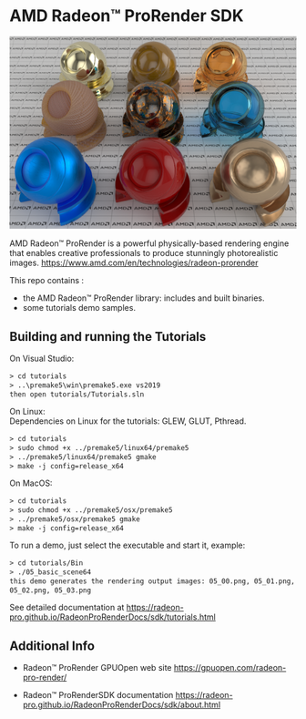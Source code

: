 

# AMD Radeon:tm: ProRender SDK

![](Resources/doc/doc1.png)

AMD Radeon:tm: ProRender is a powerful physically-based rendering engine that enables creative professionals to produce stunningly photorealistic images.
https://www.amd.com/en/technologies/radeon-prorender

This repo contains :
- the AMD Radeon:tm: ProRender library: includes and built binaries.
- some tutorials demo samples.

## Building and running the Tutorials

On Visual Studio:
```
> cd tutorials
> ..\premake5\win\premake5.exe vs2019
then open tutorials/Tutorials.sln
```

On Linux:  
Dependencies on Linux for the tutorials: GLEW, GLUT, Pthread.
```
> cd tutorials
> sudo chmod +x ../premake5/linux64/premake5
> ../premake5/linux64/premake5 gmake
> make -j config=release_x64
```

On MacOS:
```
> cd tutorials
> sudo chmod +x ../premake5/osx/premake5
> ../premake5/osx/premake5 gmake
> make -j config=release_x64
```

To run a demo, just select the executable and start it, example:
```
> cd tutorials/Bin
> ./05_basic_scene64
this demo generates the rendering output images: 05_00.png, 05_01.png, 05_02.png, 05_03.png
```

See detailed documentation at 
https://radeon-pro.github.io/RadeonProRenderDocs/sdk/tutorials.html

## Additional Info

- Radeon:tm: ProRender GPUOpen web site
https://gpuopen.com/radeon-pro-render/

- Radeon:tm: ProRenderSDK documentation
https://radeon-pro.github.io/RadeonProRenderDocs/sdk/about.html



